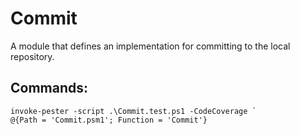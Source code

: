 Commit
======
A module that defines an implementation for committing to the local repository.

Commands:
---------
```
invoke-pester -script .\Commit.test.ps1 -CodeCoverage `
@{Path = 'Commit.psm1'; Function = 'Commit'}
```